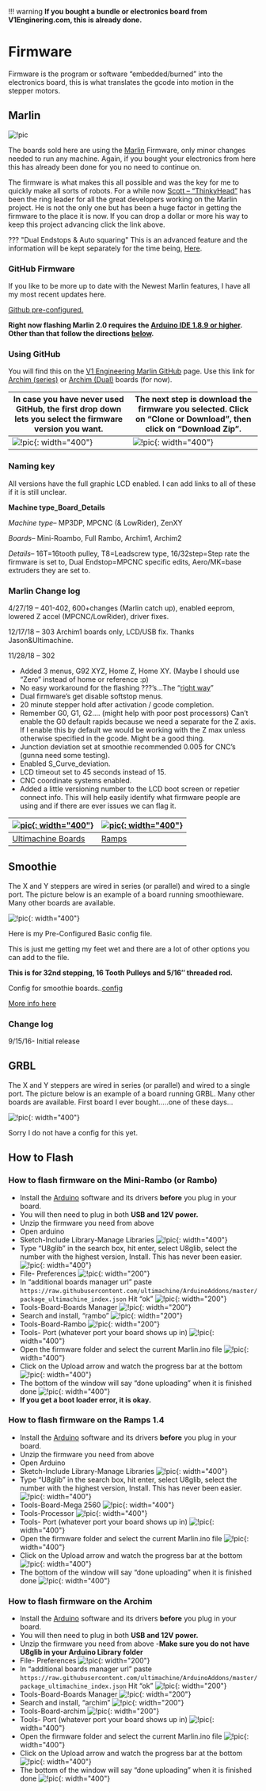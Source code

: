 !!! warning
    **If you bought a bundle or electronics board from V1Enginering.com, this is already done.**

# Firmware
Firmware is the program or software “embedded/burned” into the electronics board, this is what
translates the gcode into motion in the stepper motors.

## Marlin

![!pic](https://www.v1engineering.com/wp-content/uploads/2015/05/Marlin-Logo-GitHub.png)

The boards sold here are using the [Marlin](https://github.com/MarlinFirmware/Marlin) Firmware, only
minor changes needed to run any machine. Again, if you bought your electronics from here this has
already been done for you no need to continue on.

The firmware is what makes this all possible and was the key for me to quickly make all sorts of
robots. For a while now [Scott – “ThinkyHead”](https://www.patreon.com/thinkyhead/posts) has been the ring leader for all the great developers
working on the Marlin project. He is not the only one but has been a huge factor in getting the
firmware to the place it is now. If you can drop a dollar or more his way to keep this project
advancing click the link above.

??? "Dual Endstops & Auto squaring"
    This is an advanced feature and the information will be kept separately for the time being,
    [Here](../electronics/dual-endstops).

### GitHub Firmware

If you like to be more up to date with the Newest Marlin features, I have all my most recent updates here.

[Github pre-configured.](https://github.com/Allted/Marlin/tree/CHOOSE_VERSION)

**Right now flashing Marlin 2.0 requires the [Arduino IDE 1.8.9 or
higher](https://www.arduino.cc/en/Main/Software). Other than that follow the
directions [below](#how-to-flash).**

### Using GitHub

You will find this on the [V1 Engineering Marlin GitHub](https://github.com/Allted/Marlin) page. Use
this link for [Archim
(series)](https://www.dropbox.com/s/ewtzsfl8irxhpsl/Marlin-c4c3fc45d198476bf22ef69800a8a3f8e18707e3.zip?dl=0) or
[Archim (Dual)](https://www.dropbox.com/s/d3fw4rqjbb3gyqb/arch1dual.zip?dl=0) boards (for now).

| In case you have never used GitHub, the first drop down lets you select the firmware version you want. | The next step is download the firmware you selected. Click on “Clone or Download”, then click on “Download Zip”. |
|--------------------------------------------------------------------------------------------------------|------------------------------------------------------------------------------------------------------------------|
| ![!pic](https://www.v1engineering.com/wp-content/uploads/2017/11/select-github.jpg){: width="400"}     | ![!pic](https://www.v1engineering.com/wp-content/uploads/2017/11/download-github.jpg){: width="400"}             |

### Naming key

All versions have the full graphic LCD enabled. I can add links to all of these if it is still unclear.

**Machine type_Board_Details**

_Machine type_– MP3DP, MPCNC (& LowRider), ZenXY

_Boards_– Mini-Roambo, Full Rambo, Archim1, Archim2

_Details_– 16T=16tooth pulley, T8=Leadscrew type, 16/32step=Step rate the firmware is set to, Dual Endstop=MPCNC specific edits, Aero/MK=base extruders they are set to.

### Marlin Change log

4/27/19 – 401-402, 600+changes (Marlin catch up), enabled eeprom, lowered Z accel (MPCNC/LowRider), driver fixes.

12/17/18 – 303 Archim1 boards only, LCD/USB fix. Thanks Jason&Ultimachine.

11/28/18 – 302

- Added 3 menus, G92 XYZ, Home Z, Home XY. (Maybe I should use “Zero” instead of home or reference :p)
- No easy workaround for the flashing ???’s…The “[right way](https://github.com/MarlinFirmware/Marlin/issues/7342)”
- Dual firmware’s get disable softstop menus.
- 20 minute stepper hold after activation / gcode completion.
- Remember G0, G1, G2…. (might help with poor post processors) Can’t enable the G0 default rapids because we need a separate for the Z axis. If I enable this by default we would be working with the Z max unless otherwise specified in the gcode. Might be a good thing.
- Junction deviation set at smoothie recommended 0.005 for CNC’s (gunna need some testing).
- Enabled S_Curve_deviation.
- LCD timeout set to 45 seconds instead of 15.
- CNC coordinate systems enabled.
- Added a little versioning number to the LCD boot screen or repetier connect info. This will help easily identify what firmware people are using and if there are ever issues we can flag it.

| [![pic](https://www.v1engineering.com/wp-content/uploads/2017/04/IMG_20170411_181548-1080x702.jpg){: width="400"}](../electronics/ultimachine.md) | [![pic](https://www.v1engineering.com/wp-content/uploads/2015/04/IMG_20150418_093541-1080x810.jpg){: width="400"}](../electronics/ramps.md) |
|---------------------------------------------------------------------------------------------------------------------------------------------------|---------------------------------------------------------------------------------------------------------------------------------------------|
|  [Ultimachine Boards](../electronics/ultimachine.md)                                                                                              | [Ramps](../electronics/ramps.md)                                                                                                            |

## Smoothie

The X and Y steppers are wired in series (or parallel) and wired to a single port. The picture below
is an example of a board running smoothieware. Many other boards are available.

![!pic](https://www.v1engineering.com/wp-content/uploads/2016/12/IMG_20170405_184727.jpg){: width="400"}

Here is my Pre-Configured Basic config file.

This is just me getting my feet wet and there are a lot of other options you can add to the file.

**This is for 32nd stepping, 16 Tooth Pulleys and  5/16″ threaded rod.**

Config for smoothie boards..[config](https://www.v1engineering.com/wp-content/uploads/2016/09/config.zip)

[More info here](https://www.v1engineering.com/forum/topic/sbase-smoothieware/)

### Change log

9/15/16- Initial release

## GRBL

The X and Y steppers are wired in series (or parallel) and wired to a single port. The picture below
is an example of a board running GRBL. Many other boards are available. First board I ever
bought…..one of these days…

![!pic](https://www.v1engineering.com/wp-content/uploads/2016/12/IMG_20170405_185038.jpg){: width="400"}

Sorry I do not have a config for this yet.

## How to Flash

### How to flash firmware on the Mini-Rambo (or Rambo)

- Install the [Arduino](https://www.arduino.cc/en/Main/Software) software and its drivers **before** you plug in your board.
- You will then need to plug in both **USB and 12V power.**
- Unzip the firmware you need from above
- Open arduino
- Sketch-Include Library-Manage Libraries
![!pic](https://www.v1engineering.com/wp-content/uploads/2016/12/u81.png){: width="400"}
- Type “U8glib” in the search box, hit enter, select U8glib, select the number with the highest
    version, Install. This has never been easier.
![!pic](https://www.v1engineering.com/wp-content/uploads/2016/12/u82.png){: width="400"}
- File- Preferences
![!pic](https://www.v1engineering.com/wp-content/uploads/2016/12/ram1.png){: width="200"}
- In “additional boards manager url” paste
    `https://raw.githubusercontent.com/ultimachine/ArduinoAddons/master/package_ultimachine_index.json`
    Hit “ok”
![!pic](https://www.v1engineering.com/wp-content/uploads/2016/12/ram2.png){: width="200"}
- Tools-Board-Boards Manager
![!pic](https://www.v1engineering.com/wp-content/uploads/2016/12/ram3.png){: width="200"}
- Search and install, “rambo”
![!pic](https://www.v1engineering.com/wp-content/uploads/2016/12/ram4.png){: width="200"}
- Tools-Board-Rambo
![!pic](https://www.v1engineering.com/wp-content/uploads/2016/12/ram5.png){: width="200"}
- Tools- Port (whatever port your board shows up in)
![!pic](https://www.v1engineering.com/wp-content/uploads/2015/12/port.png){: width="400"}
- Open the firmware folder and select the current Marlin.ino file
![!pic](https://www.v1engineering.com/wp-content/uploads/2018/11/Marlin19.jpg){: width="400"}
- Click on the Upload arrow and watch the progress bar at the bottom
![!pic](https://www.v1engineering.com/wp-content/uploads/2015/12/upload.png){: width="400"}
- The bottom of the window will say “done uploading” when it is finished done
![!pic](https://www.v1engineering.com/wp-content/uploads/2015/12/done-e1487436522248.png){: width="400"}
- **If you get a boot loader error, it is okay.**

### How to flash firmware on the Ramps 1.4

- Install the [Arduino](https://www.arduino.cc/en/Main/Software) software and its drivers **before** you plug in your board.
- Unzip the firmware you need from above
- Open Arduino
- Sketch-Include Library-Manage Libraries
![!pic](https://www.v1engineering.com/wp-content/uploads/2016/12/u81.png){: width="400"}
- Type “U8glib” in the search box, hit enter, select U8glib, select the number with the highest
    version, Install. This has never been easier.
![!pic](https://www.v1engineering.com/wp-content/uploads/2016/12/u82.png){: width="400"}
- Tools-Board-Mega 2560
![!pic](https://www.v1engineering.com/wp-content/uploads/2015/12/board.png){: width="400"}
- Tools-Processor
![!pic](https://www.v1engineering.com/wp-content/uploads/2015/12/proc.png){: width="400"}
- Tools- Port (whatever port your board shows up in)
![!pic](https://www.v1engineering.com/wp-content/uploads/2015/12/port.png){: width="400"}
- Open the firmware folder and select the current Marlin.ino file
![!pic](https://www.v1engineering.com/wp-content/uploads/2018/11/Marlin19.jpg){: width="400"}
- Click on the Upload arrow and watch the progress bar at the bottom
![!pic](https://www.v1engineering.com/wp-content/uploads/2015/12/upload.png){: width="400"}
- The bottom of the window will say “done uploading” when it is finished done
![!pic](https://www.v1engineering.com/wp-content/uploads/2015/12/done-e1487436522248.png){: width="400"}

### How to flash firmware on the Archim

- Install the [Arduino](https://www.arduino.cc/en/Main/Software) software and its drivers **before** you plug in your board.
- You will then need to plug in both **USB and 12V power.**
- Unzip the firmware you need from above
-**Make sure you do not have U8glib in your Arduino Library folder**
- File- Preferences
![!pic](https://www.v1engineering.com/wp-content/uploads/2016/12/ram1.png){: width="200"}
- In “additional boards manager url” paste
    `https://raw.githubusercontent.com/ultimachine/ArduinoAddons/master/package_ultimachine_index.json`
    Hit “ok”
![!pic](https://www.v1engineering.com/wp-content/uploads/2016/12/ram2.png){: width="200"}
- Tools-Board-Boards Manager
![!pic](https://www.v1engineering.com/wp-content/uploads/2016/12/ram3.png){: width="200"}
- Search and install, “archim”
![!pic](https://www.v1engineering.com/wp-content/uploads/2016/12/ram4.png){: width="200"}
- Tools-Board-archim
![!pic](https://www.v1engineering.com/wp-content/uploads/2016/12/ram5.png){: width="200"}
- Tools- Port (whatever port your board shows up in)
![!pic](https://www.v1engineering.com/wp-content/uploads/2015/12/port.png){: width="400"}
- Open the firmware folder and select the current Marlin.ino file
![!pic](https://www.v1engineering.com/wp-content/uploads/2018/11/Marlin19.jpg){: width="400"}
- Click on the Upload arrow and watch the progress bar at the bottom
![!pic](https://www.v1engineering.com/wp-content/uploads/2015/12/upload.png){: width="400"}
- The bottom of the window will say “done uploading” when it is finished done
![!pic](https://www.v1engineering.com/wp-content/uploads/2015/12/done-e1487436522248.png){: width="400"}



